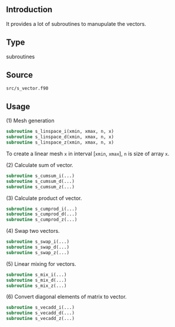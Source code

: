 ## Introduction

It provides a lot of subroutines to manupulate the vectors.

## Type

subroutines

## Source

`src/s_vector.f90`

## Usage

(1) Mesh generation

```fortran
subroutine s_linspace_i(xmin, xmax, n, x)
subroutine s_linspace_d(xmin, xmax, n, x)
subroutine s_linspace_z(xmin, xmax, n, x)
```

To create a linear mesh `x` in interval [`xmin`, `xmax`], `n` is size of array `x`.

(2) Calculate sum of vector.

```fortran
subroutine s_cumsum_i(...)
subroutine s_cumsum_d(...)
subroutine s_cumsum_z(...)
```

(3) Calculate product of vector.

```fortran
subroutine s_cumprod_i(...)
subroutine s_cumprod_d(...)
subroutine s_cumprod_z(...)
```

(4) Swap two vectors.

```fortran
subroutine s_swap_i(...)
subroutine s_swap_d(...)
subroutine s_swap_z(...)
```

(5) Linear mixing for vectors.

```fortran
subroutine s_mix_i(...)
subroutine s_mix_d(...)
subroutine s_mix_z(...)
```

(6) Convert diagonal elements of matrix to vector.

```fortran
subroutine s_vecadd_i(...)
subroutine s_vecadd_d(...)
subroutine s_vecadd_z(...)
```
